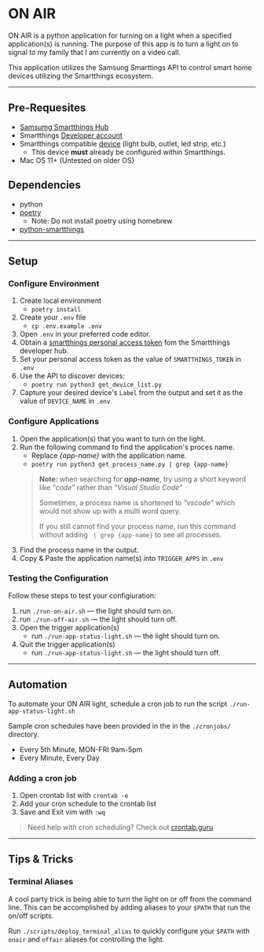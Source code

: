 # ON AIR
ON AIR is a python application for turning on a light when a specified application(s) is running. The purpose of this app is to turn a light on to signal to my family that I am currently on a video call.

This application utilizes the Samsung Smarttings API to control smart home devices utilizing the Smartthings ecosystem.

---
## Pre-Requesites
- [Samsumg Smartthings Hub](https://www.tomsguide.com/us/samsung-smart-things-v3,review-5809.html)
- Smartthings [Developer account](https://smartthings.developer.samsung.com/)
- Smartthings compatible [device](https://www.samsung.com/us/smart-home/compatible-devices/) (light bulb, outlet, led strip, etc.)
    - This device **must** already be configured within Smartthings.
- Mac OS 11+ (Untested on older OS)

## Dependencies
- python
- [poetry](https://python-poetry.org/)
    - Note: Do not install poetry using homebrew
- [python-smartthings](https://pypi.org/project/python-smartthings/)

---
## Setup
### Configure Environment
1. Create local environment
    - `poetry install`
2. Create your `.env` file
    - `cp .env.example .env`
3. Open `.env` in your preferred code editor.
4. Obtain a [smartthings personal access token](https://account.smartthings.com/tokens) fom the Smartthings developer hub.
5. Set your personal access token as the value of `SMARTTHINGS_TOKEN` in `.env`
6. Use the API to discover devices:
    - `poetry run python3 get_device_list.py`
7. Capture your desired device's `Label` from the output and set it as the value of `DEVICE_NAME` in `.env`

### Configure Applications
1. Open the application(s) that you want to turn on the light.
2. Run the following command to find the application's proces name. 
    - Replace _{app-name}_ with the application name.
    - `poetry run python3 get_process_name.py | grep {app-name}`
    > **Note:** when searching for **_app-name_**, try using a short keyword like _"code"_ rather than _"Visual Studio Code"_
    > 
    > Sometimes, a process name is shortened to _"vscode"_ which would not show up with a multi word query.
    >
    > If you still cannot find your process name, run this command without adding ` | grep {app-name}` to see all processes. 
3. Find the process name in the output.
4. Copy & Paste the application name(s) into `TRIGGER_APPS` in `.env`

### Testing the Configuration
Follow these steps to test your configiuration:
1. run `./run-on-air.sh` — the light should turn on.
2. run `./run-off-air.sh` — the light should turn off.
3. Open the trigger application(s) 
    - run `./run-app-status-light.sh` — the light should turn on. 
4. Quit the trigger application(s)
    - run `./run-app-status-light.sh` — the light should turn off.

---
## Automation
To automate your ON AIR light, schedule a cron job to run the script `./run-app-status-light.sh`

Sample cron schedules have been provided in the in the `./cronjobs/` directory.
- Every 5th Minute, MON-FRI 9am-5pm
- Every Minute, Every Day


### Adding a cron job
1. Open crontab list with `crontab -e`
2. Add your cron schedule to the crontab list
3. Save and Exit vim with `:wq`

> Need help with cron scheduling? Check out [crontab.guru](https://crontab.guru/)


---
## Tips & Tricks
### Terminal Aliases
A cool party trick is being able to turn the light on or off from the command line. This can be accomplished by adding aliases to your `$PATH` that run the on/off scripts.

Run `./scripts/deploy_terminal_alias` to quickly configure your `$PATH` with `onair` and `offair` aliases for controlling the light. 
